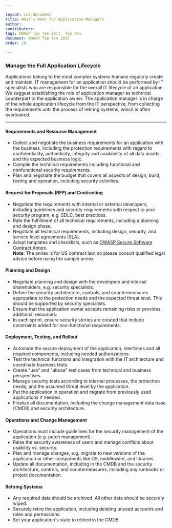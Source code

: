 ```yaml
---

layout: col-document
title: What's Next for Application Managers
author:
contributors:
tags: OWASP Top Ten 2017, Top Ten
document: OWASP Top Ten 2017
order: 19

---
```


### Manage the Full Application Lifecycle
Applications belong to the most complex systems humans regularly create and maintain. IT management for an application should be performed by IT specialists who are responsible for the overall IT lifecycle of an application. We suggest establishing the role of application manager as technical counterpart to the application owner. The application manager is in charge of the whole application lifecycle from the IT perspective, from collecting the requirements until the process of retiring systems, which is often overlooked.

---

#### Requirements and Resource Management

* Collect and negotiate the business requirements for an application with the business, including the protection requirements with regard to confidentiality, authenticity, integrity and availability of all data assets, and the expected business logic.
* Compile the technical requirements including functional and nonfunctional security requirements.
* Plan and negotiate the budget that covers all aspects of design, build, testing and operation, including security activities.

#### Request for Proposals (RFP) and Contracting

* Negotiate the requirements with internal or external developers, including guidelines and security requirements with respect to your security program, e.g. SDLC, best practices.
* Rate the fulfillment of all technical requirements, including a planning and design phase.
* Negotiate all technical requirements, including design, security, and service level agreements (SLA).
* Adopt templates and checklists, such as [OWASP Secure Software Contract Annex](/www-community/OWASP_Secure_Software_Contract_Annex).<br>**Note**: The annex is for US contract law, so please consult qualified legal advice before using the sample annex.

#### Planning and Design

* Negotiate planning and design with the developers and internal shareholders, e.g. security specialists.
* Define the security architecture, controls, and countermeasures appropriate to the protection needs and the expected threat level. This should be supported by security specialists.
* Ensure that the application owner accepts remaining risks or provides additional resources.
* In each sprint, ensure security stories are created that include constraints added for non-functional requirements.

#### Deployment, Testing, and Rollout

* Automate the secure deployment of the application, interfaces and all required components, including needed authorizations.
* Test the technical functions and integration with the IT architecture and coordinate business tests.
* Create "use" and "abuse" test cases from technical and business perspectives.
* Manage security tests according to internal processes, the protection needs, and the assumed threat level by the application.
* Put the application in operation and migrate from previously used applications if needed.
* Finalize all documentation, including the change management data base (CMDB) and security architecture.

#### Operations and Change Management

* Operations must include guidelines for the security management of the application (e.g. patch management).
* Raise the security awareness of users and manage conflicts about usability vs. security.
* Plan and manage changes, e.g. migrate to new versions of the application or other components like OS, middleware, and libraries.
* Update all documentation, including in the CMDB and the security architecture, controls, and countermeasures, including any runbooks or project documentation.

#### Retiring Systems

* Any required data should be archived. All other data should be securely wiped.
* Securely retire the application, including deleting unused accounts and roles and permissions.
* Set your application's state to retired in the CMDB.